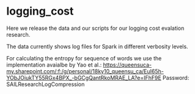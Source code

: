 # logging_cost
Here we release the data and our scripts for our logging cost evalation research. 

The data currently shows log files for Spark in different verbosity levels. 

For calculating the entropy for sequence of words we use the implementation avaialbe by Yao et al.:
https://queensuca-my.sharepoint.com/:f:/g/personal/18ky10_queensu_ca/EuI65h-YObJOiukTY55RGx4BPX_-bGCgQantRkoMRAE_LA?e=IFhF9E
Password: SAILResearchLogCompression
